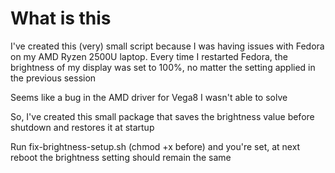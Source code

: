 # What is this

I've created this (very) small script because I was having issues with Fedora on my AMD Ryzen 2500U laptop.
Every time I restarted Fedora, the brightness of my display was set to 100%, no matter the setting applied in the previous session

Seems like a bug in the AMD driver for Vega8 I wasn't able to solve

So, I've created this small package that saves the brightness value before shutdown and restores it at startup

Run fix-brightness-setup.sh (chmod +x before) and you're set, at next reboot the brightness setting should remain the same
